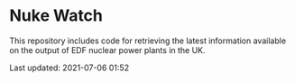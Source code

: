 # Nuke Watch

This repository includes code for retrieving the latest information available on the output of EDF nuclear power plants in the UK.

Last updated: 2021-07-06 01:52